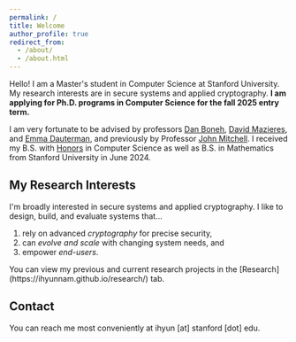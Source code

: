 ```yaml
---
permalink: /
title: Welcome
author_profile: true
redirect_from:
  - /about/
  - /about.html
---
```


Hello! I am a Master's student in Computer Science at Stanford University. My research interests are in secure systems and applied cryptography. **I am applying for Ph.D. programs in Computer Science for the fall 2025 entry term.**

I am very fortunate to be advised by professors [Dan Boneh](https://crypto.stanford.edu/~dabo/), [David Mazieres](https://www.scs.stanford.edu/~dm/), and [Emma Dauterman](https://cs.stanford.edu/~edauterman/), and previously by Professor [John Mitchell](https://theory.stanford.edu/people/jcm/). I received my B.S. with [Honors](/files/The_Avg_Act_Swap__ACM_CODASPY_submission___Copy_.pdf) in Computer Science as well as B.S. in Mathematics from Stanford University in June 2024.

My Research Interests
------
I'm broadly interested in secure systems and applied cryptography. I like to design, build, and evaluate systems that...
<ol>
  <li> rely on advanced <em>cryptography</em> for precise security, </li>
  <li> can <em>evolve and scale</em> with changing system needs, and </li>
  <li> empower <em>end-users</em>.</li>
</ol>
You can view my previous and current research projects in the [Research](https://ihyunnam.github.io/research/) tab.

Contact
------
You can reach me most conveniently at ihyun [at] stanford [dot] edu.
